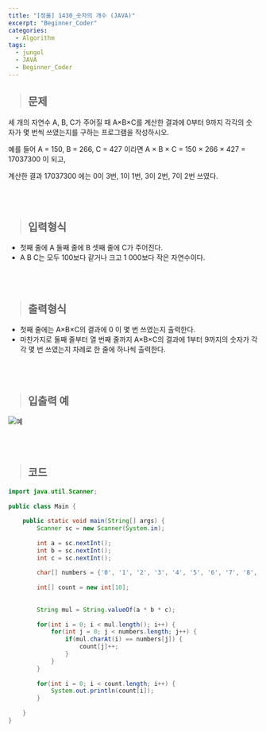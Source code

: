 ```yaml
---
title: "[정올] 1430_숫자의 개수 (JAVA)"
excerpt: "Beginner_Coder"
categories: 
  - Algorithm
tags: 
  - jungol
  - JAVA
  - Beginner_Coder
---
```


> ## 문제

세 개의 자연수 A, B, C가 주어질 때 A×B×C를 계산한 결과에 0부터 9까지 각각의 숫자가 몇 번씩 쓰였는지를 구하는 프로그램을 작성하시오.<br>

예를 들어 A = 150, B = 266, C = 427 이라면 A × B × C = 150 × 266 × 427 = 17037300 이 되고,<br> 

계산한 결과 17037300 에는 0이 3번, 1이 1번, 3이 2번, 7이 2번 쓰였다.<br>

<br><br>

> ## 입력형식

- 첫째 줄에 A 둘째 줄에 B 셋째 줄에 C가 주어진다.
- A B C는 모두 100보다 같거나 크고 1 000보다 작은 자연수이다.

<br><br>

> ## 출력형식

- 첫째 줄에는 A×B×C의 결과에 0 이 몇 번 쓰였는지 출력한다.
- 마찬가지로 둘째 줄부터 열 번째 줄까지 A×B×C의 결과에 1부터 9까지의 숫자가 각각 몇 번 쓰였는지 차례로 한 줄에 하나씩 출력한다.

<br><br>


> ## 입출력 예

![예](https://user-images.githubusercontent.com/70805241/125229811-7bbf8e80-e312-11eb-8571-4e43a9b01fcc.png)

<br><br> 


> ## 코드

```java
import java.util.Scanner;
 
public class Main {
 
    public static void main(String[] args) {
        Scanner sc = new Scanner(System.in);
         
        int a = sc.nextInt();
        int b = sc.nextInt();
        int c = sc.nextInt();
         
        char[] numbers = {'0', '1', '2', '3', '4', '5', '6', '7', '8', '9'};
         
        int[] count = new int[10];
         
         
        String mul = String.valueOf(a * b * c);
         
        for(int i = 0; i < mul.length(); i++) {
            for(int j = 0; j < numbers.length; j++) {
                if(mul.charAt(i) == numbers[j]) {
                    count[j]++;
                }
            }
        }
         
        for(int i = 0; i < count.length; i++) {
            System.out.println(count[i]);
        }
         
    }
}
```
